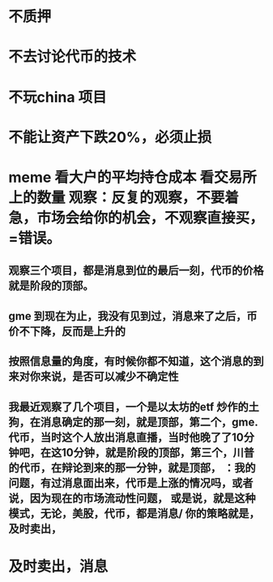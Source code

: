 

# 不质押



# 不去讨论代币的技术



#  不玩china 项目



# 不能让资产下跌20%，必须止损



#  meme  看大户的平均持仓成本  看交易所上的数量  观察：反复的观察，不要着急，市场会给你的机会，不观察直接买，=错误。



## 观察三个项目，都是消息到位的最后一刻，代币的价格就是阶段的顶部。



## gme 到现在为止，我没有见到过，消息来了之后，币价不下降，反而是上升的



## 按照信息量的角度，有时候你都不知道，这个消息的到来对你来说，是否可以减少不确定性



## 我最近观察了几个项目，一个是以太坊的etf 炒作的土狗，在消息确定的那一刻，就是顶部，第二个，gme. 代币，当时这个人放出消息直播，当时他晚了了10分钟吧，在这10分钟，就是阶段的顶部，第三个，川普的代币，在辩论到来的那一分钟，就是顶部， ：我的问题，有过消息面出来，代币是上涨的情况吗，或者说，因为现在的市场流动性问题， 或是说，就是这种模式，无论，美股，代币，都是消息/ 你的策略就是，及时卖出，



# 及时卖出，消息



